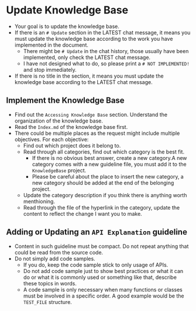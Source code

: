 # Update Knowledge Base

- Your goal is to update the knowledge base.
- If there is an `# Update` section in the LATEST chat message, it means you must update the knowledge base according to the work you have implemented in the document.
  - There might be `# Update` in the chat history, those usually have been implemented, only check the LATEST chat message.
  - I have not designed what to do, so please print a `# NOT IMPLEMENTED!` and stop immediately.
- If there is no title in the section, it means you must update the knowledge base according to the LATEST chat message.

## Implement the Knowledge Base

- Find out the `Accessing Knowledge Base` section. Understand the organization of the knowledge base.
- Read the `Index.md` of the knowledge base first.
- There could be multiple places as the request might include multiple objectives. For each objective:
  - Find out which project does it belong to.
  - Read through all categories, find out which category is the best fit.
    - If there is no obvious best answer, create a new category.A new category comes with a new guideline file, you must add it to the `KnowledgeBase` project.
    - Please be careful about the place to insert the new category, a new category should be added at the end of the belonging project.
  - Update the category description if you think there is anything worth menthioning.
  - Read through the file of the hyperlink in the category, update the content to reflect the change I want you to make.

## Adding or Updating an `API Explanation` guideline

- Content in such guideline must be compact. Do not repeat anything that could be read from the source code.
- Do not simply add code samples.
  - If you do, keep the code sample stick to only usage of APIs.
  - Do not add code sample just to show best practices or what it can do or what it is commonly used or something like that, describe these topics in words.
  - A code sample is only necessary when many functions or classes must be involved in a specific order. A good example would be the `TEST_FILE` structure.
